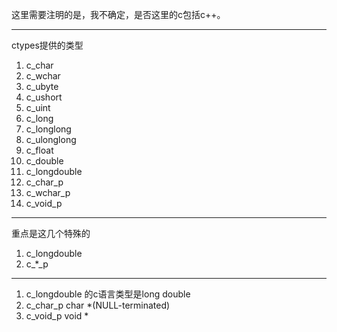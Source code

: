 这里需要注明的是，我不确定，是否这里的c包括c++。

---

ctypes提供的类型

1. c_char
2. c_wchar
3. c_ubyte
4. c_ushort
5. c_uint
6. c_long
7. c_longlong
8. c_ulonglong
9. c_float
10. c_double
11. c_longdouble
12. c_char_p
13. c_wchar_p
14. c_void_p

---

重点是这几个特殊的

1. c_longdouble
2. c_*_p

---

1. c_longdouble 的c语言类型是long double
2. c_char_p char *(NULL-terminated)
3. c_void_p void *
